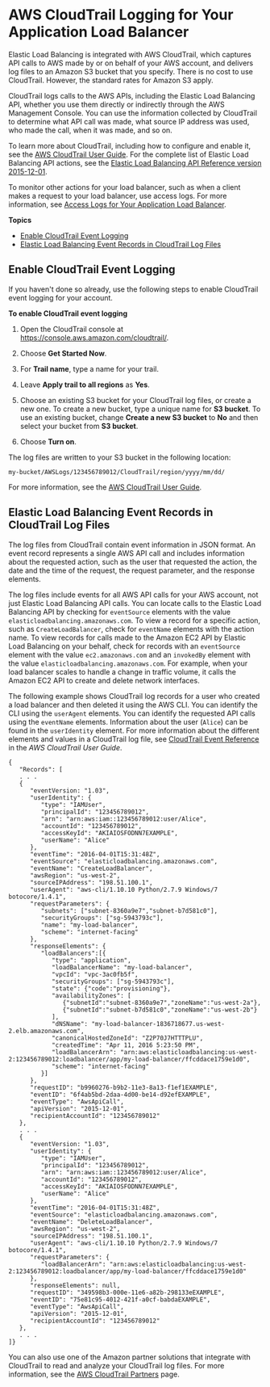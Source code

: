 # AWS CloudTrail Logging for Your Application Load Balancer<a name="load-balancer-cloudtrail-logs"></a>

Elastic Load Balancing is integrated with AWS CloudTrail, which captures API calls to AWS made by or on behalf of your AWS account, and delivers log files to an Amazon S3 bucket that you specify\. There is no cost to use CloudTrail\. However, the standard rates for Amazon S3 apply\.

CloudTrail logs calls to the AWS APIs, including the Elastic Load Balancing API, whether you use them directly or indirectly through the AWS Management Console\. You can use the information collected by CloudTrail to determine what API call was made, what source IP address was used, who made the call, when it was made, and so on\.

To learn more about CloudTrail, including how to configure and enable it, see the [AWS CloudTrail User Guide](http://docs.aws.amazon.com/awscloudtrail/latest/userguide/)\. For the complete list of Elastic Load Balancing API actions, see the [Elastic Load Balancing API Reference version 2015\-12\-01](http://docs.aws.amazon.com/elasticloadbalancing/latest/APIReference/)\.

To monitor other actions for your load balancer, such as when a client makes a request to your load balancer, use access logs\. For more information, see [Access Logs for Your Application Load Balancer](load-balancer-access-logs.md)\.

**Topics**
+ [Enable CloudTrail Event Logging](#enable-cloudtrail-logging)
+ [Elastic Load Balancing Event Records in CloudTrail Log Files](#cloudtrail-event-records)

## Enable CloudTrail Event Logging<a name="enable-cloudtrail-logging"></a>

If you haven't done so already, use the following steps to enable CloudTrail event logging for your account\.

**To enable CloudTrail event logging**

1. Open the CloudTrail console at [https://console\.aws\.amazon\.com/cloudtrail/](https://console.aws.amazon.com/cloudtrail/)\.

1. Choose **Get Started Now**\.

1. For **Trail name**, type a name for your trail\.

1. Leave **Apply trail to all regions** as **Yes**\.

1. Choose an existing S3 bucket for your CloudTrail log files, or create a new one\. To create a new bucket, type a unique name for **S3 bucket**\. To use an existing bucket, change **Create a new S3 bucket** to **No** and then select your bucket from **S3 bucket**\.

1. Choose **Turn on**\.

The log files are written to your S3 bucket in the following location:

```
my-bucket/AWSLogs/123456789012/CloudTrail/region/yyyy/mm/dd/
```

For more information, see the [AWS CloudTrail User Guide](http://docs.aws.amazon.com/awscloudtrail/latest/userguide/)\.

## Elastic Load Balancing Event Records in CloudTrail Log Files<a name="cloudtrail-event-records"></a>

The log files from CloudTrail contain event information in JSON format\. An event record represents a single AWS API call and includes information about the requested action, such as the user that requested the action, the date and the time of the request, the request parameter, and the response elements\.

The log files include events for all AWS API calls for your AWS account, not just Elastic Load Balancing API calls\. You can locate calls to the Elastic Load Balancing API by checking for `eventSource` elements with the value `elasticloadbalancing.amazonaws.com`\. To view a record for a specific action, such as `CreateLoadBalancer`, check for `eventName` elements with the action name\. To view records for calls made to the Amazon EC2 API by Elastic Load Balancing on your behalf, check for records with an `eventSource` element with the value `ec2.amazonaws.com` and an `invokedBy` element with the value `elasticloadbalancing.amazonaws.com`\. For example, when your load balancer scales to handle a change in traffic volume, it calls the Amazon EC2 API to create and delete network interfaces\.

The following example shows CloudTrail log records for a user who created a load balancer and then deleted it using the AWS CLI\. You can identify the CLI using the `userAgent` elements\. You can identify the requested API calls using the `eventName` elements\. Information about the user \(`Alice`\) can be found in the `userIdentity` element\. For more information about the different elements and values in a CloudTrail log file, see [CloudTrail Event Reference](http://docs.aws.amazon.com/awscloudtrail/latest/userguide/event_reference_top_level.html) in the *AWS CloudTrail User Guide*\.

```
{
   "Records": [
   . . .
   {
      "eventVersion: "1.03",
      "userIdentity": { 
         "type": "IAMUser",
         "principalId": "123456789012",
         "arn": "arn:aws:iam::123456789012:user/Alice",
         "accountId": "123456789012",
         "accessKeyId": "AKIAIOSFODNN7EXAMPLE",
         "userName": "Alice"
      },
      "eventTime": "2016-04-01T15:31:48Z",
      "eventSource": "elasticloadbalancing.amazonaws.com",
      "eventName": "CreateLoadBalancer",
      "awsRegion": "us-west-2",
      "sourceIPAddress": "198.51.100.1",
      "userAgent": "aws-cli/1.10.10 Python/2.7.9 Windows/7 botocore/1.4.1",
      "requestParameters": {
         "subnets": ["subnet-8360a9e7","subnet-b7d581c0"],
         "securityGroups": ["sg-5943793c"],
         "name": "my-load-balancer",
         "scheme": "internet-facing"
      },
      "responseElements": {
         "loadBalancers":[{
            "type": "application",
            "loadBalancerName": "my-load-balancer",
            "vpcId": "vpc-3ac0fb5f",
            "securityGroups": ["sg-5943793c"],
            "state": {"code":"provisioning"},
            "availabilityZones": [
               {"subnetId":"subnet-8360a9e7","zoneName":"us-west-2a"},
               {"subnetId":"subnet-b7d581c0","zoneName":"us-west-2b"}
            ],
            "dNSName": "my-load-balancer-1836718677.us-west-2.elb.amazonaws.com",
            "canonicalHostedZoneId": "Z2P70J7HTTTPLU",
            "createdTime": "Apr 11, 2016 5:23:50 PM",
            "loadBalancerArn": "arn:aws:elasticloadbalancing:us-west-2:123456789012:loadbalancer/app/my-load-balancer/ffcddace1759e1d0",
            "scheme": "internet-facing"
         }]
      },
      "requestID": "b9960276-b9b2-11e3-8a13-f1ef1EXAMPLE",
      "eventID": "6f4ab5bd-2daa-4d00-be14-d92efEXAMPLE",
      "eventType": "AwsApiCall",
      "apiVersion": "2015-12-01",
      "recipientAccountId": "123456789012"
   },
   . . .
   {
      "eventVersion: "1.03",
      "userIdentity": { 
         "type": "IAMUser",
         "principalId": "123456789012",
         "arn": "arn:aws:iam::123456789012:user/Alice",
         "accountId": "123456789012",
         "accessKeyId": "AKIAIOSFODNN7EXAMPLE",
         "userName": "Alice"
      },
      "eventTime": "2016-04-01T15:31:48Z",
      "eventSource": "elasticloadbalancing.amazonaws.com",
      "eventName": "DeleteLoadBalancer",
      "awsRegion": "us-west-2",
      "sourceIPAddress": "198.51.100.1",
      "userAgent": "aws-cli/1.10.10 Python/2.7.9 Windows/7 botocore/1.4.1",
      "requestParameters": {
         "loadBalancerArn": "arn:aws:elasticloadbalancing:us-west-2:123456789012:loadbalancer/app/my-load-balancer/ffcddace1759e1d0"
      },
      "responseElements": null,
      "requestID": "349598b3-000e-11e6-a82b-298133eEXAMPLE",
      "eventID": "75e81c95-4012-421f-a0cf-babdaEXAMPLE",
      "eventType": "AwsApiCall",
      "apiVersion": "2015-12-01",
      "recipientAccountId": "123456789012"
   },
   . . . 
]}
```

You can also use one of the Amazon partner solutions that integrate with CloudTrail to read and analyze your CloudTrail log files\. For more information, see the [AWS CloudTrail Partners](https://aws.amazon.com/cloudtrail/partners/) page\.